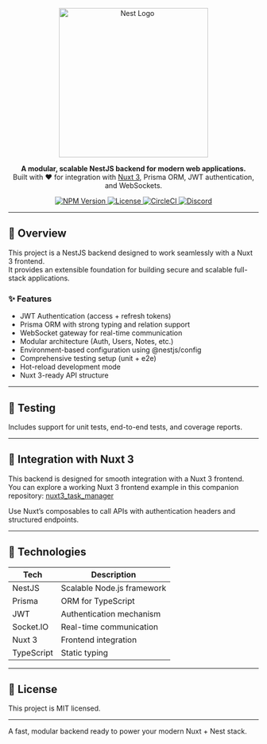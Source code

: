<p align="center">
  <a href="https://nestjs.com/" target="_blank">
    <img src="https://nestjs.com/img/logo_text.svg" width="300" alt="Nest Logo" />
  </a>
</p>

<p align="center">
  <b>A modular, scalable NestJS backend for modern web applications.</b><br/>
  Built with ❤️ for integration with <a href="https://nuxt.com" target="_blank">Nuxt 3</a>, Prisma ORM, JWT authentication, and WebSockets.
</p>

<p align="center">
  <a href="https://www.npmjs.com/package/@nestjs/core" target="_blank">
    <img src="https://img.shields.io/npm/v/@nestjs/core.svg" alt="NPM Version" />
  </a>
  <a href="https://www.npmjs.com/package/@nestjs/core" target="_blank">
    <img src="https://img.shields.io/npm/l/@nestjs/core.svg" alt="License" />
  </a>
  <a href="https://circleci.com/gh/nestjs/nest" target="_blank">
    <img src="https://img.shields.io/circleci/build/github/nestjs/nest/master" alt="CircleCI" />
  </a>
  <a href="https://discord.gg/G7Qnnhy" target="_blank">
    <img src="https://img.shields.io/badge/discord-online-brightgreen.svg" alt="Discord" />
  </a>
</p>

---

## 🚀 Overview

This project is a NestJS backend designed to work seamlessly with a Nuxt 3 frontend.  
It provides an extensible foundation for building secure and scalable full-stack applications.

### ✨ Features

- JWT Authentication (access + refresh tokens)
- Prisma ORM with strong typing and relation support
- WebSocket gateway for real-time communication
- Modular architecture (Auth, Users, Notes, etc.)
- Environment-based configuration using @nestjs/config
- Comprehensive testing setup (unit + e2e)
- Hot-reload development mode
- Nuxt 3-ready API structure

---

## 🧪 Testing

Includes support for unit tests, end-to-end tests, and coverage reports.

---
## 🤝 Integration with Nuxt 3

This backend is designed for smooth integration with a Nuxt 3 frontend.  
You can explore a working Nuxt 3 frontend example in this companion repository: [nuxt3_task_manager](https://github.com/mmdreza21/nuxt3_task_manager)

Use Nuxt’s composables to call APIs with authentication headers and structured endpoints.


---

## 🧩 Technologies

| Tech       | Description              |
|------------|--------------------------|
| NestJS     | Scalable Node.js framework |
| Prisma     | ORM for TypeScript       |
| JWT        | Authentication mechanism |
| Socket.IO  | Real-time communication  |
| Nuxt 3     | Frontend integration     |
| TypeScript | Static typing            |

---

## 📜 License

This project is MIT licensed.

---

A fast, modular backend ready to power your modern Nuxt + Nest stack.
